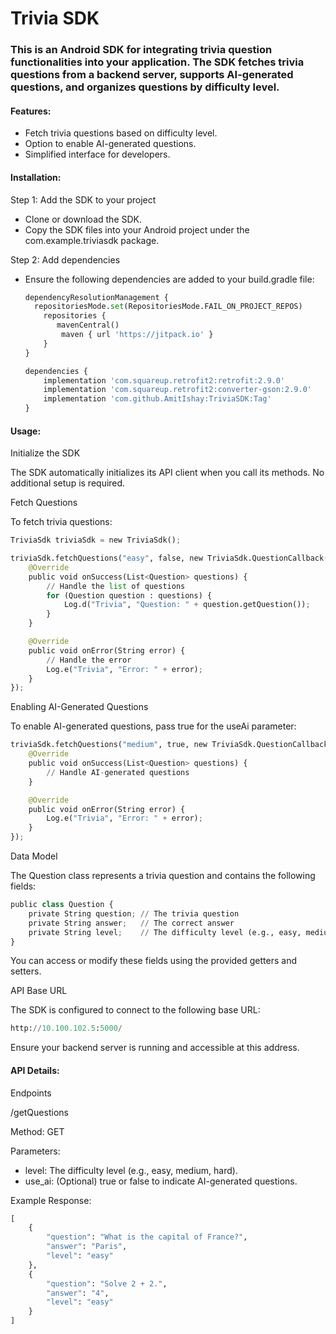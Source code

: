 # Trivia SDK


### This is an Android SDK for integrating trivia question functionalities into your application. The SDK fetches trivia questions from a backend server, supports AI-generated questions, and organizes questions by difficulty level.

#### Features:


  - Fetch trivia questions based on difficulty level.
  - Option to enable AI-generated questions.
  - Simplified interface for developers.


#### Installation:


Step 1: Add the SDK to your project


  - Clone or download the SDK.
  - Copy the SDK files into your Android project under the com.example.triviasdk package.


Step 2: Add dependencies


  - Ensure the following dependencies are added to your build.gradle file:
    ```python
    dependencyResolutionManagement {
      repositoriesMode.set(RepositoriesMode.FAIL_ON_PROJECT_REPOS)
        repositories {
           mavenCentral()
            maven { url 'https://jitpack.io' }
        }
    }

    dependencies {
        implementation 'com.squareup.retrofit2:retrofit:2.9.0'
        implementation 'com.squareup.retrofit2:converter-gson:2.9.0'
        implementation 'com.github.AmitIshay:TriviaSDK:Tag'
    }
    ```

#### Usage:


Initialize the SDK


The SDK automatically initializes its API client when you call its methods. No additional setup is required.


Fetch Questions


To fetch trivia questions:
```python
TriviaSdk triviaSdk = new TriviaSdk();

triviaSdk.fetchQuestions("easy", false, new TriviaSdk.QuestionCallback() {
    @Override
    public void onSuccess(List<Question> questions) {
        // Handle the list of questions
        for (Question question : questions) {
            Log.d("Trivia", "Question: " + question.getQuestion());
        }
    }

    @Override
    public void onError(String error) {
        // Handle the error
        Log.e("Trivia", "Error: " + error);
    }
});
```

Enabling AI-Generated Questions


To enable AI-generated questions, pass true for the useAi parameter:


```python
triviaSdk.fetchQuestions("medium", true, new TriviaSdk.QuestionCallback() {
    @Override
    public void onSuccess(List<Question> questions) {
        // Handle AI-generated questions
    }

    @Override
    public void onError(String error) {
        Log.e("Trivia", "Error: " + error);
    }
});
```

Data Model


The Question class represents a trivia question and contains the following fields:


```python
public class Question {
    private String question; // The trivia question
    private String answer;   // The correct answer
    private String level;    // The difficulty level (e.g., easy, medium, hard)
}
```

You can access or modify these fields using the provided getters and setters.


API Base URL


The SDK is configured to connect to the following base URL:


```python
http://10.100.102.5:5000/
```

Ensure your backend server is running and accessible at this address.


#### API Details:


Endpoints


/getQuestions


Method: GET


Parameters:


  - level: The difficulty level (e.g., easy, medium, hard).
  - use_ai: (Optional) true or false to indicate AI-generated questions.


Example Response:
```python
[
    {
        "question": "What is the capital of France?",
        "answer": "Paris",
        "level": "easy"
    },
    {
        "question": "Solve 2 + 2.",
        "answer": "4",
        "level": "easy"
    }
]














